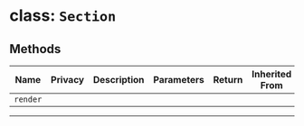 # class: `Section`

## Methods

| Name     | Privacy | Description | Parameters | Return | Inherited From |
| -------- | ------- | ----------- | ---------- | ------ | -------------- |
| `render` |         |             |            |        |                |

<hr/>
